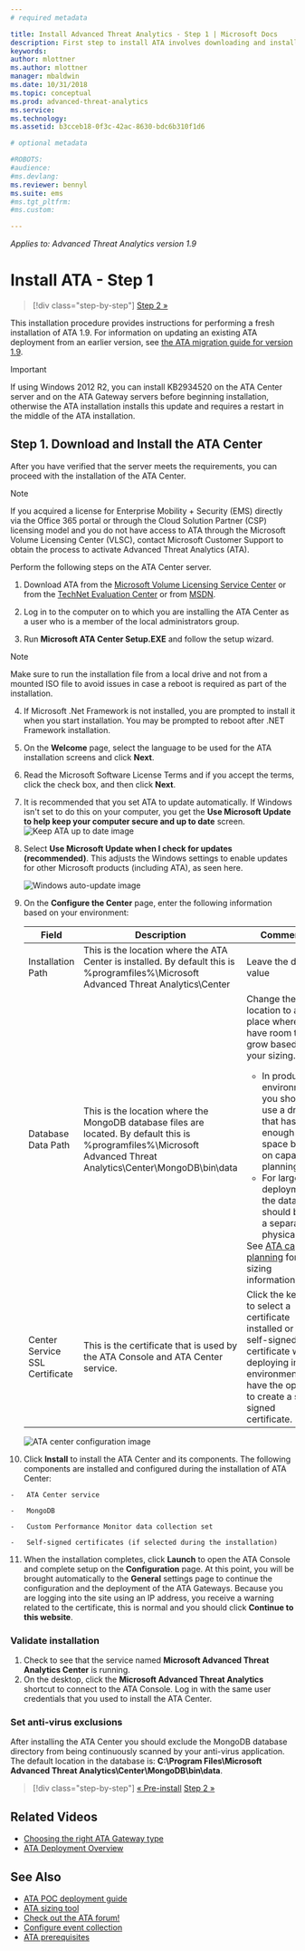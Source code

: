 ```yaml
---
# required metadata

title: Install Advanced Threat Analytics - Step 1 | Microsoft Docs
description: First step to install ATA involves downloading and installing the ATA Center onto your chosen server.
keywords:
author: mlottner
ms.author: mlottner
manager: mbaldwin
ms.date: 10/31/2018
ms.topic: conceptual
ms.prod: advanced-threat-analytics
ms.service:
ms.technology:
ms.assetid: b3cceb18-0f3c-42ac-8630-bdc6b310f1d6

# optional metadata

#ROBOTS:
#audience:
#ms.devlang:
ms.reviewer: bennyl
ms.suite: ems
#ms.tgt_pltfrm:
#ms.custom:

---
```


*Applies to: Advanced Threat Analytics version 1.9*


# Install ATA - Step 1

> [!div class="step-by-step"]
> [Step 2 »](install-ata-step2.md)

This installation procedure provides instructions for performing a fresh installation of ATA 1.9. For information on updating an existing ATA deployment from an earlier version, see [the ATA migration guide for version 1.9](ata-update-1.9-migration-guide.md).

> [!IMPORTANT] 
> If using Windows 2012 R2, you can install KB2934520 on the ATA Center server and on the ATA Gateway servers before beginning installation, otherwise the ATA installation installs this update and requires a restart in the middle of the ATA installation.

## Step 1. Download and Install the ATA Center
After you have verified that the server meets the requirements, you can proceed with the installation of the ATA Center.
    
> [!NOTE]
>If you acquired a license for Enterprise Mobility + Security (EMS) directly via the Office 365 portal or through the Cloud Solution Partner (CSP) licensing model and you do not have access to ATA through the Microsoft Volume Licensing Center (VLSC), contact Microsoft Customer Support to obtain the process to activate Advanced Threat Analytics (ATA).

Perform the following steps on the ATA Center server.

1.  Download ATA from the [Microsoft Volume Licensing Service Center](https://www.microsoft.com/Licensing/servicecenter/default.aspx) or from the [TechNet Evaluation Center](http://www.microsoft.com/evalcenter/) or from [MSDN](https://msdn.microsoft.com/subscriptions/downloads).

2.  Log in to the computer on to which you are installing the ATA Center as a user who is a member of the local administrators group.

3.  Run **Microsoft ATA Center Setup.EXE** and follow the setup wizard.

> [!NOTE]   
> Make sure to run the installation file from a local drive and not from a mounted ISO file to avoid issues in case a reboot is required as part of the installation.   

4.  If Microsoft .Net Framework is not installed, you are prompted to install it when you start installation. You may be prompted to reboot after .NET Framework installation.
5.  On the **Welcome** page, select the language to be used for the ATA installation screens and click **Next**.

6.  Read the Microsoft Software License Terms and if you accept the terms, click the check box, and then click **Next**.

7.  It is recommended that you set ATA to update automatically. If Windows isn't set to do this on your computer, you get the **Use Microsoft Update to help keep your computer secure and up to date** screen. 
    ![Keep ATA up to date image](media/ata_ms_update.png)

8. Select **Use Microsoft Update when I check for updates (recommended)**. This adjusts the Windows settings to enable updates for other Microsoft products (including ATA), as seen here. 

    ![Windows auto-update image](media/ata_installupdatesautomatically.png)

8.  On the **Configure the Center** page, enter the following information based on your environment:

    |Field|Description|Comments|
    |---------|---------------|------------|
    |Installation Path|This is the location where the ATA Center is installed. By default this is  %programfiles%\Microsoft Advanced Threat Analytics\Center|Leave the default value|
    |Database Data Path|This is the location where the MongoDB database files are located. By default this is %programfiles%\Microsoft Advanced Threat Analytics\Center\MongoDB\bin\data|Change the location to a place where you have room to grow based on your sizing. **Note:** <ul><li>In production environments, you should use a drive that has enough space based on capacity planning.</li><li>For large deployments the database should be on a separate physical disk.</li></ul>See [ATA capacity planning](ata-capacity-planning.md) for sizing information.|
    |Center Service SSL Certificate|This is the certificate that is used by the ATA Console and ATA Center service.|Click the key icon to select a certificate installed or check self-signed certificate when deploying in a lab environment. You have the option to create a self-signed certificate.|
        
    ![ATA center configuration image](media/ATA-Center-Configuration.png)

10.  Click **Install** to install the ATA Center and its components.
    The following components are installed and configured during the installation of ATA Center:

    -   ATA Center service

    -   MongoDB

    -   Custom Performance Monitor data collection set

    -   Self-signed certificates (if selected during the installation)

11.  When the installation completes, click **Launch**  to open the ATA Console and complete setup on the **Configuration** page.
At this point, you will be brought automatically to the **General** settings page to continue the configuration and the deployment of the ATA Gateways.
Because you are logging into the site using an IP address, you receive a warning related to the certificate, this is normal and you should click **Continue to this website**.

### Validate installation

1.  Check to see that the service named **Microsoft Advanced Threat Analytics Center** is running.
2.  On the desktop, click the **Microsoft Advanced Threat Analytics** shortcut to connect to the ATA Console. Log in with the same user credentials that you used to install the ATA Center.

### Set anti-virus exclusions

After installing the ATA Center you should exclude the MongoDB database directory from being continuously scanned by your anti-virus application. The default location in the database is:
**C:\Program Files\Microsoft Advanced Threat Analytics\Center\MongoDB\bin\data**.



> [!div class="step-by-step"]
> [« Pre-install](configure-port-mirroring.md)
> [Step 2 »](install-ata-step2.md)

## Related Videos
- [Choosing the right ATA Gateway type](https://channel9.msdn.com/Shows/Microsoft-Security/ATA-Deployment-Choose-the-Right-Gateway-Type)
- [ATA Deployment Overview](https://channel9.msdn.com/Shows/Microsoft-Security/Overview-of-ATA-Deployment-in-10-Minutes)


## See Also
- [ATA POC deployment guide](http://aka.ms/atapoc)
- [ATA sizing tool](http://aka.ms/atasizingtool)
- [Check out the ATA forum!](https://social.technet.microsoft.com/Forums/security/home?forum=mata)
- [Configure event collection](configure-event-collection.md)
- [ATA prerequisites](ata-prerequisites.md)


